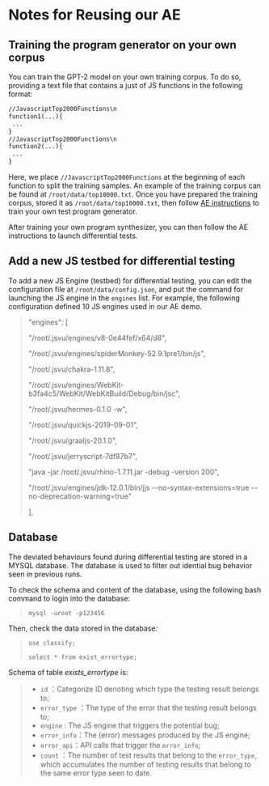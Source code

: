 # Notes for Reusing our AE

## Training the program generator on your own corpus

You can train the GPT-2 model on your own training corpus. To do so, providing a text file that contains a just of JS functions in the following format: 

```txt
//JavascriptTop2000Functions\n
function1(...){
 ...
}
//JavascriptTop2000Functions\n
function2(...){
 ...
}
```
Here, we place `//JavascriptTop2000Functions` at the beginning of each function to split the training samples. An example of the training corpus can be found at ```/root/data/top10000.txt```. Once you have prepared the training corpus, stored it as ```/root/data/top10000.txt```, then follow [AE instructions](./README.md#generator) to train your own test program generator. 

After training your own program synthesizer, you can then follow the AE instructions to launch differential tests. 

## Add a new JS testbed for differential testing
To add a new JS Engine (testbed) for differential testing, you can edit the configuration file at ```/root/data/config.json```, and put the command for launching the JS engine in the ``engines`` list. For example, the following configuration defined 10 JS engines used in our AE demo. 

>  "engines": [
>  
>    "/root/.jsvu/engines/v8-0e44fef/x64/d8",
>     
>    "/root/.jsvu/engines/spiderMonkey-52.9.1pre1/bin/js",
>    
>    "/root/.jsvu/chakra-1.11.8",
>    
>    "/root/.jsvu/engines/WebKit-b3fa4c5/WebKit/WebKitBuild/Debug/bin/jsc",
>    
>    "/root/.jsvu/hermes-0.1.0 -w",
>    
>    "/root/.jsvu/quickjs-2019-09-01",
>    
>    "/root/.jsvu/graaljs-20.1.0",
>    
>    "/root/.jsvu/jerryscript-7df87b7",
>    
>    "java -jar  /root/.jsvu/rhino-1.7.11.jar -debug -version 200",
>    
>    "/root/.jsvu/engines/jdk-12.0.1/bin/jjs --no-syntax-extensions=true --no-deprecation-warning=true"
>    
>  ],

## Database

The deviated behaviours found during differential testing are stored in a MYSQL database. The database is used to filter out idential bug behavior seen in previous runs. 

To check the schema and content of the database, using the following bash command to login into the database:

>```mysql -uroot -p123456 ```

Then, check the data stored in the database:

>```use classify;```
>
> ```select * from exist_errortype;```

Schema of table *exists_errortype* is:

> - `id` ：Categorize ID denoting which type the testing result belongs to;
> - `error_type` ：The type of the error that the testing result belongs to;
> - `engine` : The JS engine that triggers the potential bug;
> - `error_info`：The (error) messages produced by the JS engine;
> - `error_api`：API calls that trigger the `error_info`;
> - `count` ：The number of test results that belong to the `error_type`, which accumulates the number of testing results that belong to the same error type seen to date.
